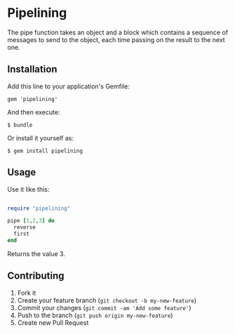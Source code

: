 # Pipelining

The pipe function takes an object and a block which contains a sequence of
messages to send to the object, each time passing on the result to the next
one.

## Installation

Add this line to your application's Gemfile:

    gem 'pipelining'

And then execute:

    $ bundle

Or install it yourself as:

    $ gem install pipelining

## Usage

Use it like this:

```ruby

require "pipelining"

pipe [1,2,3] do
  reverse
  first
end
```

Returns the value 3.

## Contributing

1. Fork it
2. Create your feature branch (`git checkout -b my-new-feature`)
3. Commit your changes (`git commit -am 'Add some feature'`)
4. Push to the branch (`git push origin my-new-feature`)
5. Create new Pull Request
